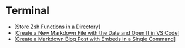 # Terminal

- [[Store Zsh Functions in a Directory]]
- [[Create a New Markdown File with the Date and Open It in VS Code]]
- [[Create a Markdown Blog Post with Embeds in a Single Command]]

[//begin]: # "Autogenerated link references for markdown compatibility"
[Store Zsh Functions in a Directory]: store-zsh-functions-in-a-directory "Store Zsh Functions in a Directory"
[Create a New Markdown File with the Date and Open It in VS Code]: create-a-new-markdown-file-with-the-date-and-open-it-in-vs-code "Create a New Markdown File with the Date and Open It in VS Code"
[Create a Markdown Blog Post with Embeds in a Single Command]: create-a-markdown-blog-post-with-embeds-in-a-single-command "Create a Markdown Blog Post with Embeds in a Single Command"
[//end]: # "Autogenerated link references"
